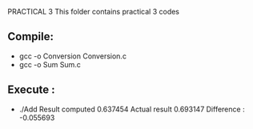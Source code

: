 PRACTICAL 3
This folder contains practical 3 codes

## Compile:
* gcc -o Conversion Conversion.c
* gcc -o Sum Sum.c

## Execute :
* ./Add
Result computed 0.637454
Actual result 0.693147
Difference : -0.055693

